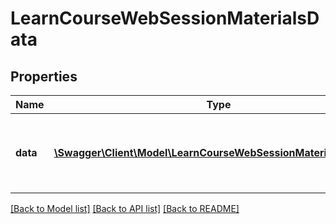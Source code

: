 # LearnCourseWebSessionMaterialsData

## Properties
Name | Type | Description | Notes
------------ | ------------- | ------------- | -------------
**data** | [**\Swagger\Client\Model\LearnCourseWebSessionMaterialsDataL2[]**](LearnCourseWebSessionMaterialsDataL2.md) | Training materials data of selected webinar session. | 

[[Back to Model list]](../README.md#documentation-for-models) [[Back to API list]](../README.md#documentation-for-api-endpoints) [[Back to README]](../README.md)


